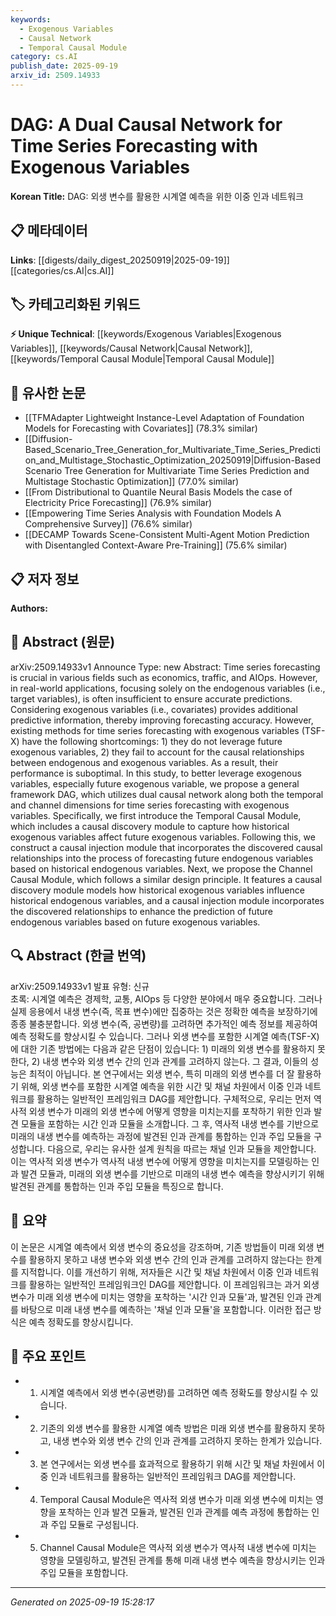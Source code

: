 ```yaml
---
keywords:
  - Exogenous Variables
  - Causal Network
  - Temporal Causal Module
category: cs.AI
publish_date: 2025-09-19
arxiv_id: 2509.14933
---
```


<!-- KEYWORD_LINKING_METADATA:
{
  "processed_timestamp": "2025-09-22 21:50:44.450112",
  "vocabulary_version": "1.0",
  "selected_keywords": [
    "Exogenous Variables",
    "Causal Network",
    "Temporal Causal Module"
  ],
  "rejected_keywords": [
    "Time Series Forecasting",
    "Channel Causal Module"
  ],
  "similarity_scores": {
    "Exogenous Variables": 0.82,
    "Causal Network": 0.8,
    "Temporal Causal Module": 0.79
  },
  "extraction_method": "AI_prompt_based",
  "budget_applied": true
}
-->


# DAG: A Dual Causal Network for Time Series Forecasting with Exogenous Variables

**Korean Title:** DAG: 외생 변수를 활용한 시계열 예측을 위한 이중 인과 네트워크

## 📋 메타데이터

**Links**: [[digests/daily_digest_20250919|2025-09-19]]   [[categories/cs.AI|cs.AI]]

## 🏷️ 카테고리화된 키워드
**⚡ Unique Technical**: [[keywords/Exogenous Variables|Exogenous Variables]], [[keywords/Causal Network|Causal Network]], [[keywords/Temporal Causal Module|Temporal Causal Module]]

## 🔗 유사한 논문
- [[TFMAdapter Lightweight Instance-Level Adaptation of Foundation Models for Forecasting with Covariates]] (78.3% similar)
- [[Diffusion-Based_Scenario_Tree_Generation_for_Multivariate_Time_Series_Prediction_and_Multistage_Stochastic_Optimization_20250919|Diffusion-Based Scenario Tree Generation for Multivariate Time Series Prediction and Multistage Stochastic Optimization]] (77.0% similar)
- [[From Distributional to Quantile Neural Basis Models the case of Electricity Price Forecasting]] (76.9% similar)
- [[Empowering Time Series Analysis with Foundation Models A Comprehensive Survey]] (76.6% similar)
- [[DECAMP Towards Scene-Consistent Multi-Agent Motion Prediction with Disentangled Context-Aware Pre-Training]] (75.6% similar)

## 📋 저자 정보

**Authors:** 

## 📄 Abstract (원문)

arXiv:2509.14933v1 Announce Type: new 
Abstract: Time series forecasting is crucial in various fields such as economics, traffic, and AIOps. However, in real-world applications, focusing solely on the endogenous variables (i.e., target variables), is often insufficient to ensure accurate predictions. Considering exogenous variables (i.e., covariates) provides additional predictive information, thereby improving forecasting accuracy. However, existing methods for time series forecasting with exogenous variables (TSF-X) have the following shortcomings: 1) they do not leverage future exogenous variables, 2) they fail to account for the causal relationships between endogenous and exogenous variables. As a result, their performance is suboptimal. In this study, to better leverage exogenous variables, especially future exogenous variable, we propose a general framework DAG, which utilizes dual causal network along both the temporal and channel dimensions for time series forecasting with exogenous variables. Specifically, we first introduce the Temporal Causal Module, which includes a causal discovery module to capture how historical exogenous variables affect future exogenous variables. Following this, we construct a causal injection module that incorporates the discovered causal relationships into the process of forecasting future endogenous variables based on historical endogenous variables. Next, we propose the Channel Causal Module, which follows a similar design principle. It features a causal discovery module models how historical exogenous variables influence historical endogenous variables, and a causal injection module incorporates the discovered relationships to enhance the prediction of future endogenous variables based on future exogenous variables.

## 🔍 Abstract (한글 번역)

arXiv:2509.14933v1 발표 유형: 신규  
초록: 시계열 예측은 경제학, 교통, AIOps 등 다양한 분야에서 매우 중요합니다. 그러나 실제 응용에서 내생 변수(즉, 목표 변수)에만 집중하는 것은 정확한 예측을 보장하기에 종종 불충분합니다. 외생 변수(즉, 공변량)를 고려하면 추가적인 예측 정보를 제공하여 예측 정확도를 향상시킬 수 있습니다. 그러나 외생 변수를 포함한 시계열 예측(TSF-X)에 대한 기존 방법에는 다음과 같은 단점이 있습니다: 1) 미래의 외생 변수를 활용하지 못한다, 2) 내생 변수와 외생 변수 간의 인과 관계를 고려하지 않는다. 그 결과, 이들의 성능은 최적이 아닙니다. 본 연구에서는 외생 변수, 특히 미래의 외생 변수를 더 잘 활용하기 위해, 외생 변수를 포함한 시계열 예측을 위한 시간 및 채널 차원에서 이중 인과 네트워크를 활용하는 일반적인 프레임워크 DAG를 제안합니다. 구체적으로, 우리는 먼저 역사적 외생 변수가 미래의 외생 변수에 어떻게 영향을 미치는지를 포착하기 위한 인과 발견 모듈을 포함하는 시간 인과 모듈을 소개합니다. 그 후, 역사적 내생 변수를 기반으로 미래의 내생 변수를 예측하는 과정에 발견된 인과 관계를 통합하는 인과 주입 모듈을 구성합니다. 다음으로, 우리는 유사한 설계 원칙을 따르는 채널 인과 모듈을 제안합니다. 이는 역사적 외생 변수가 역사적 내생 변수에 어떻게 영향을 미치는지를 모델링하는 인과 발견 모듈과, 미래의 외생 변수를 기반으로 미래의 내생 변수 예측을 향상시키기 위해 발견된 관계를 통합하는 인과 주입 모듈을 특징으로 합니다.

## 📝 요약

이 논문은 시계열 예측에서 외생 변수의 중요성을 강조하며, 기존 방법들이 미래 외생 변수를 활용하지 못하고 내생 변수와 외생 변수 간의 인과 관계를 고려하지 않는다는 한계를 지적합니다. 이를 개선하기 위해, 저자들은 시간 및 채널 차원에서 이중 인과 네트워크를 활용하는 일반적인 프레임워크인 DAG를 제안합니다. 이 프레임워크는 과거 외생 변수가 미래 외생 변수에 미치는 영향을 포착하는 '시간 인과 모듈'과, 발견된 인과 관계를 바탕으로 미래 내생 변수를 예측하는 '채널 인과 모듈'을 포함합니다. 이러한 접근 방식은 예측 정확도를 향상시킵니다.

## 🎯 주요 포인트

- 1. 시계열 예측에서 외생 변수(공변량)를 고려하면 예측 정확도를 향상시킬 수 있습니다.

- 2. 기존의 외생 변수를 활용한 시계열 예측 방법은 미래 외생 변수를 활용하지 못하고, 내생 변수와 외생 변수 간의 인과 관계를 고려하지 못하는 한계가 있습니다.

- 3. 본 연구에서는 외생 변수를 효과적으로 활용하기 위해 시간 및 채널 차원에서 이중 인과 네트워크를 활용하는 일반적인 프레임워크 DAG를 제안합니다.

- 4. Temporal Causal Module은 역사적 외생 변수가 미래 외생 변수에 미치는 영향을 포착하는 인과 발견 모듈과, 발견된 인과 관계를 예측 과정에 통합하는 인과 주입 모듈로 구성됩니다.

- 5. Channel Causal Module은 역사적 외생 변수가 역사적 내생 변수에 미치는 영향을 모델링하고, 발견된 관계를 통해 미래 내생 변수 예측을 향상시키는 인과 주입 모듈을 포함합니다.

---

*Generated on 2025-09-19 15:28:17*